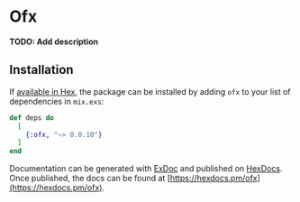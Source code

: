 # Ofx

**TODO: Add description**

## Installation

If [available in Hex](https://hex.pm/docs/publish), the package can be installed
by adding `ofx` to your list of dependencies in `mix.exs`:

```elixir
def deps do
  [
    {:ofx, "~> 0.0.10"}
  ]
end
```

Documentation can be generated with [ExDoc](https://github.com/elixir-lang/ex_doc)
and published on [HexDocs](https://hexdocs.pm). Once published, the docs can
be found at [https://hexdocs.pm/ofx](https://hexdocs.pm/ofx).

